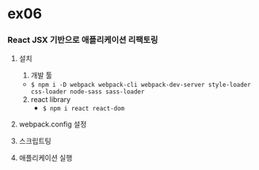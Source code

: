 # ex06
### React JSX 기반으로 애플리케이션 리팩토링

1. 설치
    1. 개발 툴
      - ```$ npm i -D webpack webpack-cli webpack-dev-server style-loader css-loader node-sass sass-loader ```
    2. react library 
        - ```$ npm i react react-dom ```  

2. webpack.config 설정   

3. 스크립트팅   

4. 애플리케이션 실행   